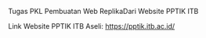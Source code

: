 Tugas PKL Pembuatan Web ReplikaDari Website PPTIK ITB

Link Website PPTIK ITB Aseli: https://pptik.itb.ac.id/
